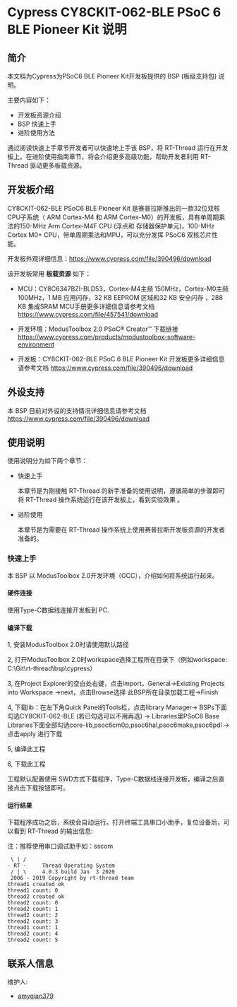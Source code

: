 # Cypress CY8CKIT-062-BLE PSoC 6 BLE Pioneer Kit 说明

## 简介

本文档为Cypress为PSoC6 BLE Pioneer Kit开发板提供的 BSP (板级支持包) 说明。

主要内容如下：

- 开发板资源介绍
- BSP 快速上手
- 进阶使用方法

通过阅读快速上手章节开发者可以快速地上手该 BSP，将 RT-Thread 运行在开发板上。在进阶使用指南章节，将会介绍更多高级功能，帮助开发者利用 RT-Thread 驱动更多板载资源。

## 开发板介绍

CY8CKIT-062-BLE PSoC6 BLE Pioneer Kit 是赛普拉斯推出的一款32位双核CPU子系统（ ARM Cortex-M4 和 ARM Cortex-M0）的开发板，具有单周期乘法的150-MHz Arm Cortex-M4F CPU (浮点和
存储器保护单元)，100-MHz Cortex M0+ CPU，带单周期乘法和MPU，可以充分发挥 PSoC6 双核芯片性能。

开发板外观详细信息：https://www.cypress.com/file/390496/download


该开发板常用 **板载资源** 如下：

- MCU：CY8C6347BZI-BLD53，Cortex-M4主频 150MHz，Cortex-M0主频 100MHz，1 MB 应用闪存，32 KB EEPROM 区域和32 KB 安全闪存 ，288 KB 集成SRAM
	    MCU手册更多详细信息请参考文档 https://www.cypress.com/file/457541/download
		
- 开发环境：ModusToolbox 2.0
		PSoC® Creator™ 下载链接 https://www.cypress.com/products/modustoolbox-software-environment
		
- 开发板：CY8CKIT-062-BLE PSoC 6 BLE Pioneer Kit
		开发板更多详细信息请参考文档 https://www.cypress.com/file/390496/download
		

## 外设支持

本 BSP 目前对外设的支持情况详细信息请参考文档 https://www.cypress.com/file/390496/download

## 使用说明

使用说明分为如下两个章节：

- 快速上手

    本章节是为刚接触 RT-Thread 的新手准备的使用说明，遵循简单的步骤即可将 RT-Thread 操作系统运行在该开发板上，看到实验效果 。

- 进阶使用

    本章节是为需要在 RT-Thread 操作系统上使用赛普拉斯开发板资源的开发者准备的。


### 快速上手

本 BSP 以 ModusToolbox 2.0开发环境（GCC），介绍如何将系统运行起来。

#### 硬件连接

使用Type-C数据线连接开发板到 PC.

#### 编译下载
1, 安装ModusToolbox 2.0时请使用默认路径
 
2, 打开ModusToolbox 2.0时workspace选择工程所在目录下（例如workspace: C:\Git\rt-thread\bsp\cypress）

3, 在Project Explorer的空白处右键，点击import，General->Existing Projects into Workspace ->next，点击Browse选择
   此BSP所在目录加载工程->Finish

4, 下载lib：在左下角Quick Panel的Tools栏，点击library Manager-> BSPs下面勾选CY8CKIT-062-BLE (若已勾选可以不用再选)
			-> Libraries里PSoC6 Base Libraries下面全部勾选core-lib,psoc6cm0p,psoc6hal,psoc6make,psoc6pdl -> 点击apply 进行下载

5, 编译此工程

6, 下载此工程


工程默认配置使用 SWD方式下载程序，Type-C数据线连接开发板，编译之后直接点击下载按钮即可。

#### 运行结果

下载程序成功之后，系统会自动运行。打开终端工具串口小助手，复位设备后，可以看到 RT-Thread 的输出信息:

注：推荐使用串口调试助手如：sscom

```
 \ | /
- RT -     Thread Operating System
 / | \     4.0.3 build Jan  3 2020
 2006 - 2019 Copyright by rt-thread team
thread1 created ok
thread1 count: 0
thread2 created ok
thread2 count: 0
thread2 count: 1
thread2 count: 2
thread2 count: 3
thread1 count: 1
thread2 count: 4
thread2 count: 5
```                                  

## 联系人信息

维护人:

- [amyqian379](https://github.com/amyqian379)
